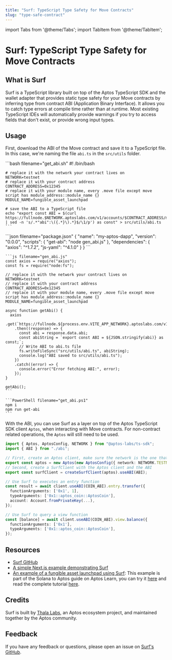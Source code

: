 ```yaml
---
title: "Surf: TypeScript Type Safety for Move Contracts"
slug: "type-safe-contract"
---
```


import Tabs from '@theme/Tabs';
import TabItem from '@theme/TabItem';

# Surf: TypeScript Type Safety for Move Contracts

## What is Surf

Surf is a TypeScript library built on top of the Aptos TypeScript SDK and the wallet adapter that provides static type safety for your Move contracts by inferring type from contract ABI (Application Binary Interface). It allows you to catch type errors at compile time rather than at runtime. Most existing TypeScript IDEs will automatically provide warnings if you try to access fields that don't exist, or provide wrong input types.

## Usage

First, download the ABI of the Move contract and save it to a TypeScript file. In this case, we're naming the file `abi.ts` in the `src/utils` folder.

<Tabs groupId="surf-usage">
  <TabItem value="mac-linux" label="Mac & Linux">
    ```bash filename="get_abi.sh"
    #! /bin/bash

    # replace it with the network your contract lives on
    NETWORK=testnet
    # replace it with your contract address
    CONTRACT_ADDRESS=0x12345
    # replace it with your module name, every .move file except move script has module_address::module_name {}
    MODULE_NAME=fungible_asset_launchpad

    # save the ABI to a TypeScript file
    echo "export const ABI = $(curl https://fullnode.$NETWORK.aptoslabs.com/v1/accounts/$CONTRACT_ADDRESS/module/$MODULE_NAME | sed -n 's/.*"abi":\({.*}\).*}$/\1/p') as const" > src/utils/abi.ts
    ```

  </TabItem>
  <TabItem value="windows" label="Windows">
  ```json filename="package.json"
    {
      "name": "my-aptos-dapp",
      "version": "0.0.0",
      "scripts": {
        "get-abi": "node gen_abi.js"
      },
      "dependencies": {
        "axios": "^1.7.2",
        "js-yaml": "^4.1.0"
      }
    }
    ```

    ```js filename="gen_abi.js"
    const axios = require("axios");
    const fs = require("node:fs");

    // replace it with the network your contract lives on
    NETWORK=testnet
    // replace it with your contract address
    CONTRACT_ADDRESS=0x12345
    // replace it with your module name, every .move file except move script has module_address::module_name {}
    MODULE_NAME=fungible_asset_launchpad

    async function getAbi() {
      axios
        .get(`https://fullnode.${process.env.VITE_APP_NETWORK}.aptoslabs.com/v1/accounts/0x${accountAddress}/module/${MODULE_NAME}`)
        .then((response) => {
          const abi = response.data.abi;
          const abiString = `export const ABI = ${JSON.stringify(abi)} as const;`;
          // Write ABI to abi.ts file
          fs.writeFileSync("src/utils/abi.ts", abiString);
          console.log("ABI saved to src/utils/abi.ts");
        })
        .catch((error) => {
          console.error("Error fetching ABI:", error);
        });
    }

    getAbi();
    ```

    ```PowerShell filename="get_abi.ps1"
    npm i
    npm run get-abi
    ```
  </TabItem>
</Tabs>

With the ABI, you can use Surf as a layer on top of the Aptos TypeScript SDK client `Aptos`, when interacting with Move contracts. For non-contract related operations, the `Aptos` will still need to be used.

```ts filename="src/utils/aptos.ts"
import { Aptos, AptosConfig, NETWORK } from "@aptos-labs/ts-sdk";
import { ABI } from "./abi";

// First, create an Aptos client, make sure the network is the one that contract lives on
export const aptos = new Aptos(new AptosConfig({ network: NETWORK.TESTNET }));
// Second, create a SurfClient with the Aptos client and the ABI
export const surfClient = createSurfClient(aptos).useABI(ABI);

// Use Surf to executes an entry function
const result = await client.useABI(COIN_ABI).entry.transfer({
  functionArguments: ['0x1', 1],
  typeArguments: ['0x1::aptos_coin::AptosCoin'],
  account: Account.fromPrivateKey(...),
});

// Use Surf to query a view function
const [balance] = await client.useABI(COIN_ABI).view.balance({
  functionArguments: ['0x1'],
  typeArguments: ['0x1::aptos_coin::AptosCoin'],
});
```

## Resources

- [Surf GitHub](https://github.com/ThalaLabs/surf)
- [A simple Next.js example demonstrating Surf](https://github.com/ThalaLabs/surf/tree/main/example)
- [An example of a fungible asset launchpad using Surf](https://github.com/aptos-labs/move-by-examples/tree/main/fungible-asset-launchpad): This example is part of the Solana to Aptos guide on Aptos Learn, you can try it [here](https://fungible-asset-launchpad.vercel.app/) and read the complete tutorial [here](https://learn.aptoslabs.com/example/solana-to-aptos-2/fa-launchpad/demo).

## Credits

Surf is built by [Thala Labs](https://thala.fi/), an Aptos ecosystem project, and maintained together by the Aptos community.

## Feedback

If you have any feedback or questions, please open an issue on [Surf's GitHub](https://github.com/ThalaLabs/surf/issues).
